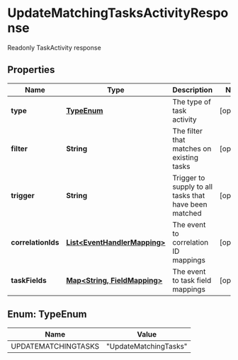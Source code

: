 

# UpdateMatchingTasksActivityResponse

Readonly TaskActivity response

## Properties

| Name | Type | Description | Notes |
|------------ | ------------- | ------------- | -------------|
|**type** | [**TypeEnum**](#TypeEnum) | The type of task activity |  [optional] |
|**filter** | **String** | The filter that matches on existing tasks |  [optional] |
|**trigger** | **String** | Trigger to supply to all tasks that have been matched |  [optional] |
|**correlationIds** | [**List&lt;EventHandlerMapping&gt;**](EventHandlerMapping.md) | The event to correlation ID mappings |  [optional] |
|**taskFields** | [**Map&lt;String, FieldMapping&gt;**](FieldMapping.md) | The event to task field mappings |  [optional] |



## Enum: TypeEnum

| Name | Value |
|---- | -----|
| UPDATEMATCHINGTASKS | &quot;UpdateMatchingTasks&quot; |



